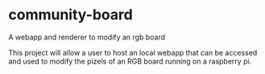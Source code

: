 # community-board
A webapp and renderer to modify an rgb board 

This project will allow a user to host an local webapp that can be accessed and used to modify the pizels of an RGB board running on a raspberry pi.
